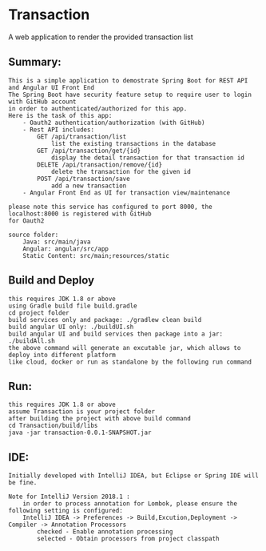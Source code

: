 # Transaction
A web application to render the provided transaction list

## Summary:

    This is a simple application to demostrate Spring Boot for REST API and Angular UI Front End
    The Spring Boot have security feature setup to require user to login with GitHub account
    in order to authenticated/authorized for this app.
    Here is the task of this app:
        - Oauth2 authentication/authorization (with GitHub)
        - Rest API includes:
            GET /api/transaction/list
                list the existing transactions in the database
            GET /api/transaction/get/{id}
                display the detail transaction for that transaction id
            DELETE /api/transaction/remove/{id}
                delete the transaction for the given id
            POST /api/transaction/save
                add a new transaction 
        - Angular Front End as UI for transaction view/maintenance
        
    please note this service has configured to port 8000, the localhost:8000 is registered with GitHub
    for Oauth2
    
    source folder:
        Java: src/main/java
        Angular: angular/src/app
        Static Content: src/main;resources/static
    
## Build and Deploy

    this requires JDK 1.8 or above
    using Gradle build file build.gradle
    cd project folder
    build services only and package: ./gradlew clean build
    build angular UI only: ./buildUI.sh
    build angular UI and build services then package into a jar: ./buildAll.sh
    the above command will generate an excutable jar, which allows to deploy into different platform
    like cloud, docker or run as standalone by the following run command
    
## Run:
    
    this requires JDK 1.8 or above    
    assume Transaction is your project folder
    after building the project with above build command
    cd Transaction/build/libs
    java -jar transaction-0.0.1-SNAPSHOT.jar
    
## IDE:

    Initially developed with IntelliJ IDEA, but Eclipse or Spring IDE will be fine.
    
    Note for IntelliJ Version 2018.1 :
    	in order to process annotation for Lombok, please ensure the following setting is configured:
    	IntelliJ IDEA -> Preferences -> Build,Excution,Deployment -> Compiler -> Annotation Processors
    		checked - Enable annotation processing
    		selected - Obtain processors from project classpath

